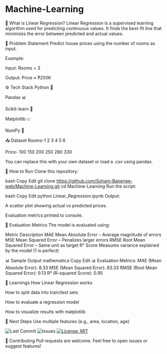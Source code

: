 # Machine-Learning
🧠 What is Linear Regression?
Linear Regression is a supervised learning algorithm used for predicting continuous values. It finds the best-fit line that minimizes the error between predicted and actual values.

🧪 Problem Statement
Predict house prices using the number of rooms as input.

Example:

Input: Rooms = 3

Output: Price ≈ ₹200K

⚙️ Tech Stack
Python 🐍

Pandas 📊

Scikit-learn 🤖

Matplotlib 📈

NumPy 🔢

📥 Dataset
Rooms-1 2 3 4 5 6	

Price- 100 150 200 250 280 330

You can replace this with your own dataset or load a .csv using pandas.

🚀 How to Run
Clone this repository:

bash
Copy
Edit
git clone https://github.com/Soham-Banerjee-web/Machine-Learning.git
cd Machine-Learning
Run the script:

bash
Copy
Edit
python Linear_Regression.ipynb
Output:

A scatter plot showing actual vs predicted prices.

Evaluation metrics printed to console.

🧾 Evaluation Metrics
The model is evaluated using:

Metric	Description
MAE	Mean Absolute Error – Average magnitude of errors
MSE	Mean Squared Error – Penalizes larger errors
RMSE	Root Mean Squared Error – Same unit as target
R² Score	Measures variance explained by the model (1 is perfect)

📊 Sample Output
mathematica
Copy
Edit
📊 Evaluation Metrics:
MAE  (Mean Absolute Error):      8.33
MSE  (Mean Squared Error):       83.33
RMSE (Root Mean Squared Error):  9.13
R²   (R-squared Score):           0.95


🧠 Learnings
How Linear Regression works

How to split data into train/test sets

How to evaluate a regression model

How to visualize results with matplotlib

📌 Next Steps
Use multiple features (e.g., area, location, age)

![Last Commit](https://img.shields.io/github/last-commit/Soham-Banerjee-web/Linear_Regression)
![Issues](https://img.shields.io/github/issues/Soham-Banerjee-web/Linear_Regression)
[![License: MIT](https://img.shields.io/badge/License-MIT-yellow.svg)](https://opensource.org/licenses/MIT)


🤝 Contributing
Pull requests are welcome. Feel free to open issues or suggest features!
